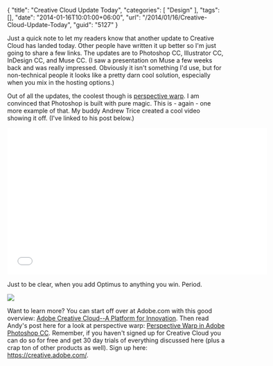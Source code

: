 {
	"title": "Creative Cloud Update Today",
	"categories": [
		"Design"
	],
	"tags": [],
	"date": "2014-01-16T10:01:00+06:00",
	"url": "/2014/01/16/Creative-Cloud-Update-Today",
	"guid": "5127"
}

<p>
Just a quick note to let my readers know that another update to Creative Cloud has landed today. Other people have written it up better so I'm just going to share a few links. The updates are to Photoshop CC, Illustrator CC, InDesign CC, and Muse CC. (I saw a presentation on Muse a few weeks back and was really impressed. Obviously it isn't something I'd use, but for non-technical people it looks like a pretty darn cool solution, especially when you mix in the hosting options.) 
</p>

<p>
Out of all the updates, the coolest though is <a href="https://helpx.adobe.com/creative-cloud/learn/start/tutorials/photoshop-perspective-warp.html">perspective warp</a>. I am convinced that Photoshop is built with pure magic. This is - again - one more example of that. My buddy Andrew Trice created a cool video showing it off. (I've linked to his post below.)
</p>

<iframe width="600" height="338" src="//www.youtube.com/embed/d4mV2CdaRkQ?rel=0" frameborder="0" allowfullscreen></iframe>

<p>
Just to be clear, when you add Optimus to anything you win. Period.
</p>

<p>
<img src="http://www.raymondcamden.com/images/optimus.jpg" />
</p>

<p>
Want to learn more? You can start off over at Adobe.com with this good overview: <a href="http://blogs.adobe.com/creativelayer/adobe-creative-cloud-a-platform-for-innovation/">Adobe Creative Cloud--A Platform for Innovation</a>. Then read Andy's post here for a look at perspective warp: <a href="http://www.tricedesigns.com/2014/01/16/perspective-warp-in-adobe-photoshop-cc/">Perspective Warp in Adobe Photoshop CC</a>. Remember, if you haven't signed up for Creative Cloud you can do so for free and get 30 day trials of everything discussed here (plus a crap ton of other products as well). Sign up here: <a href="https://creative.adobe.com/">https://creative.adobe.com/</a>.
</p>